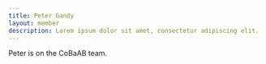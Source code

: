 ```yaml
---
title: Peter Gandy
layout: member
description: Lorem ipsum dolor sit amet, consectetur adipiscing elit. 
---
```

Peter is on the CoBaAB team.